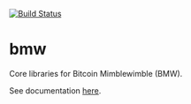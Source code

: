 [![Build Status](https://dev.azure.com/37miners/37miners/_apis/build/status/37miners.bmw?branchName=main)](https://dev.azure.com/37miners/37miners/_build?definitionId=3)


# bmw

Core libraries for Bitcoin Mimblewimble (BMW).

See documentation [here](https://37miners.github.io/bmw/).
